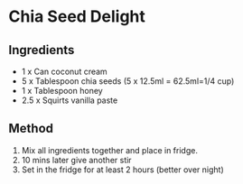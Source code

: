 # Chia Seed Delight

## Ingredients

- 1 x Can coconut cream
- 5 x Tablespoon chia seeds (5 x 12.5ml = 62.5ml=1/4 cup)
- 1 x Tablespoon honey
- 2.5 x Squirts vanilla paste

## Method
1. Mix all ingredients together and place in fridge.
2. 10 mins later give another stir
3. Set in the fridge for at least 2 hours (better over night)
